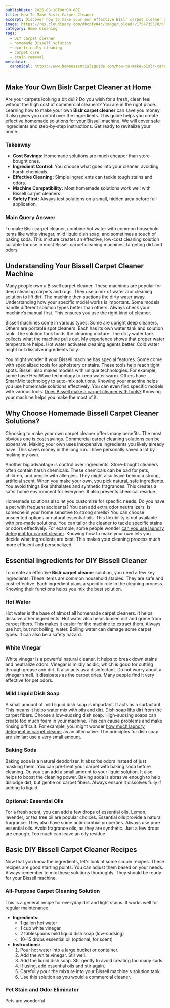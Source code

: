 ```yaml
---
publishDate: 2025-08-10T00:00:00Z
title: How To Make Bislr Carpet Cleaner
excerpt: Discover how to make your own effective Bislr carpet cleaner at home. Save money and achieve sparkling carpets with simple, natural ingredients.
image: https://res.cloudinary.com/dbcpfy04c/image/upload/v1754735570/blog_image_1754735570_fxrskb.webp
category: Home Cleaning
tags:
  - DIY carpet cleaner
  - homemade Bissell solution
  - eco-friendly cleaning
  - carpet care
  - stain removal
metadata:
  canonical: https://www.homeessentialsguide.com/how-to-make-bislr-carpet-cleaner
---
```


## Make Your Own Bislr Carpet Cleaner at Home

Are your carpets looking a bit dull? Do you wish for a fresh, clean feel without the high cost of commercial cleaners? You are in the right place. Learning how to make your own **Bislr carpet cleaner** can save you money. It also gives you control over the ingredients. This guide helps you create effective homemade solutions for your Bissell machine. We will cover safe ingredients and step-by-step instructions. Get ready to revitalize your home.

### Takeaway

*   **Cost Savings:** Homemade solutions are much cheaper than store-bought ones.
*   **Ingredient Control:** You choose what goes into your cleaner, avoiding harsh chemicals.
*   **Effective Cleaning:** Simple ingredients can tackle tough stains and odors.
*   **Machine Compatibility:** Most homemade solutions work well with Bissell carpet cleaners.
*   **Safety First:** Always test solutions on a small, hidden area before full application.

### Main Query Answer

To make Bislr carpet cleaner, combine hot water with common household items like white vinegar, mild liquid dish soap, and sometimes a touch of baking soda. This mixture creates an effective, low-cost cleaning solution suitable for use in most Bissell carpet cleaning machines, targeting dirt and odors.

## Understanding Your Bissell Carpet Cleaner Machine

Many people own a Bissell carpet cleaner. These machines are popular for deep cleaning carpets and rugs. They use a mix of water and cleaning solution to lift dirt. The machine then suctions the dirty water away. Understanding how your specific model works is important. Some models handle different solution types better than others. Always check your machine’s manual first. This ensures you use the right kind of cleaner.

Bissell machines come in various types. Some are upright deep cleaners. Others are portable spot cleaners. Each has its own water tank and solution tank. The solution tank holds the cleaning mixture. The dirty water tank collects what the machine pulls out. My experience shows that proper water temperature helps. Hot water activates cleaning agents better. Cold water might not dissolve ingredients fully.

You might wonder if your Bissell machine has special features. Some come with specialized tools for upholstery or stairs. These tools help reach tight spots. Bissell also makes models with unique technologies. For example, some have HeatWave technology to keep water warm. Others have SmartMix technology to auto-mix solutions. Knowing your machine helps you use homemade solutions effectively. You can even find specific models with various tools. [Does Bissell make a carpet cleaner with tools?](https://homeessentialsguide.com/does-bissell-make-a-carpet-cleaner-wth-tools) Knowing your machine helps you make the most of it.

## Why Choose Homemade Bissell Carpet Cleaner Solutions?

Choosing to make your own carpet cleaner offers many benefits. The most obvious one is cost savings. Commercial carpet cleaning solutions can be expensive. Making your own uses inexpensive ingredients you likely already have. This saves money in the long run. I have personally saved a lot by making my own.

Another big advantage is control over ingredients. Store-bought cleaners often contain harsh chemicals. These chemicals can be bad for pets, children, and people with allergies. They might also leave behind a strong, artificial scent. When you make your own, you pick natural, safe ingredients. You avoid things like phthalates and synthetic fragrances. This creates a safer home environment for everyone. It also prevents chemical residue.

Homemade solutions also let you customize for specific needs. Do you have a pet with frequent accidents? You can add extra odor neutralizers. Is someone in your home sensitive to strong smells? You can choose unscented options or natural essential oils. This flexibility is not available with pre-made solutions. You can tailor the cleaner to tackle specific stains or odors effectively. For example, some people wonder [can you use laundry detergent for carpet cleaner](https://homeessentialsguide.com/can-you-use-laundry-detergent-for-carpet-cleaner). Knowing how to make your own lets you decide what ingredients are best. This makes your cleaning process much more efficient and personalized.

## Essential Ingredients for DIY Bissell Cleaner

To create an effective **Bislr carpet cleaner** solution, you need a few key ingredients. These items are common household staples. They are safe and cost-effective. Each ingredient plays a specific role in the cleaning process. Knowing their functions helps you mix the best solution.

### Hot Water

Hot water is the base of almost all homemade carpet cleaners. It helps dissolve other ingredients. Hot water also helps loosen dirt and grime from carpet fibers. This makes it easier for the machine to extract them. Always use hot, but not boiling, water. Boiling water can damage some carpet types. It can also be a safety hazard.

### White Vinegar

White vinegar is a powerful natural cleaner. It helps to break down stains and neutralize odors. Vinegar is mildly acidic, which is good for cutting through grease and dirt. It also acts as a disinfectant. Do not worry about a vinegar smell. It dissipates as the carpet dries. Many people find it very effective for pet odors.

### Mild Liquid Dish Soap

A small amount of mild liquid dish soap is important. It acts as a surfactant. This means it helps water mix with oils and dirt. Dish soap lifts dirt from the carpet fibers. Choose a low-sudsing dish soap. High-sudsing soaps can create too much foam in your machine. This can cause problems and make rinsing difficult. For example, you might wonder [how much laundry detergent in carpet cleaner](https://homeessentialsguide.com/how-much-laundry-detergent-in-carpet-cleaner) as an alternative. The principles for dish soap are similar: use a very small amount.

### Baking Soda

Baking soda is a natural deodorizer. It absorbs odors instead of just masking them. You can pre-treat your carpet with baking soda before cleaning. Or, you can add a small amount to your liquid solution. It also helps to boost the cleaning power. Baking soda is abrasive enough to help dislodge dirt, but gentle on carpet fibers. Always ensure it dissolves fully if adding to liquid.

### Optional: Essential Oils

For a fresh scent, you can add a few drops of essential oils. Lemon, lavender, or tea tree oil are popular choices. Essential oils provide a natural fragrance. They also have some antimicrobial properties. Always use pure essential oils. Avoid fragrance oils, as they are synthetic. Just a few drops are enough. Too much can leave an oily residue.

## Basic DIY Bissell Carpet Cleaner Recipes

Now that you know the ingredients, let's look at some simple recipes. These recipes are good starting points. You can adjust them based on your needs. Always remember to mix these solutions thoroughly. They should be ready for your Bissell machine.

### All-Purpose Carpet Cleaning Solution

This is a general recipe for everyday dirt and light stains. It works well for regular maintenance.

*   **Ingredients:**
    *   1 gallon hot water
    *   1 cup white vinegar
    *   2 tablespoons mild liquid dish soap (low-sudsing)
    *   10-15 drops essential oil (optional, for scent)
*   **Instructions:**
    1.  Pour hot water into a large bucket or container.
    2.  Add the white vinegar. Stir well.
    3.  Add the liquid dish soap. Stir gently to avoid creating too many suds.
    4.  If using, add essential oils and stir again.
    5.  Carefully pour the mixture into your Bissell machine's solution tank.
    6.  Use this solution as you would a commercial cleaner.

### Pet Stain and Odor Eliminator

Pets are wonderful